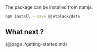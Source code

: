 The package can be installed from npmjs.

```bash
npm install --save @jetblack/date
```

## What next ?

{@page ./getting-started.md}
